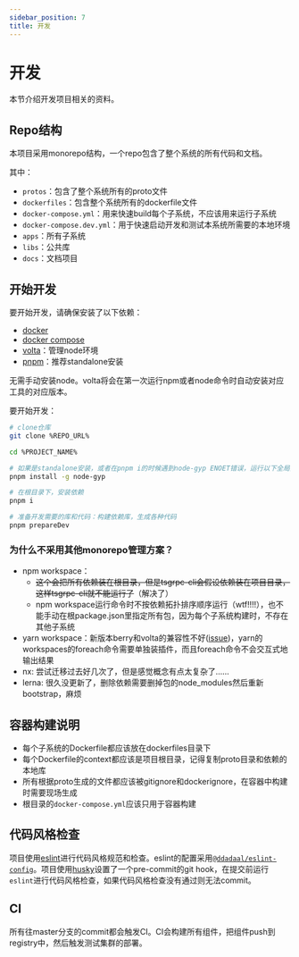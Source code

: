 ```yaml
---
sidebar_position: 7
title: 开发
---
```


# 开发

本节介绍开发项目相关的资料。

## Repo结构

本项目采用monorepo结构，一个repo包含了整个系统的所有代码和文档。

其中：

- `protos`：包含了整个系统所有的proto文件
- `dockerfiles`：包含整个系统所有的dockerfile文件
- `docker-compose.yml`：用来快速build每个子系统，不应该用来运行子系统
- `docker-compose.dev.yml`：用于快速启动开发和测试本系统所需要的本地环境
- `apps`：所有子系统
- `libs`：公共库
- `docs`：文档项目

## 开始开发

要开始开发，请确保安装了以下依赖：

- [docker](https://docs.docker.com/engine/install/)
- [docker compose](https://docs.docker.com/compose/install/)
- [volta](https://volta.sh/)：管理node环境
- [pnpm](https://pnpm.io/pnpm-cli)：推荐standalone安装

无需手动安装node。volta将会在第一次运行npm或者node命令时自动安装对应工具的对应版本。

要开始开发：

```bash
# clone仓库
git clone %REPO_URL%

cd %PROJECT_NAME%

# 如果是standalone安装，或者在pnpm i的时候遇到node-gyp ENOET错误，运行以下全局安装node-gyp。只用安装一次即可。
pnpm install -g node-gyp

# 在根目录下，安装依赖
pnpm i

# 准备开发需要的库和代码：构建依赖库，生成各种代码
pnpm prepareDev
```

### 为什么不采用其他monorepo管理方案？

- npm workspace：
  - ~~这个会把所有依赖装在根目录，但是tsgrpc-cli会假设依赖装在项目目录，这样tsgrpc-cli就不能运行了~~（解决了）
  - npm workspace运行命令时不按依赖拓扑排序顺序运行（wtf!!!!），也不能手动在根package.json里指定所有包，因为每个子系统构建时，不存在其他子系统
- yarn workspace：新版本berry和volta的兼容性不好([issue](https://github.com/volta-cli/volta/issues/651))，yarn的workspaces的foreach命令需要单独装插件，而且foreach命令不会交互式地输出结果
- nx: 尝试迁移过去好几次了，但是感觉概念有点太复杂了……
- lerna: 很久没更新了，删除依赖需要删掉包的node_modules然后重新bootstrap，麻烦

## 容器构建说明

- 每个子系统的Dockerfile都应该放在dockerfiles目录下
- 每个Dockerfile的context都应该是项目根目录，记得复制proto目录和依赖的本地库
- 所有根据proto生成的文件都应该被gitignore和dockerignore，在容器中构建时需要现场生成
- 根目录的`docker-compose.yml`应该只用于容器构建

## 代码风格检查

项目使用[eslint](https://eslint.org)进行代码风格规范和检查。eslint的配置采用[`@ddadaal/eslint-config`](https://github.com/ddadaal/eslint-config)。项目使用[husky](https://github.com/typicode/husky)设置了一个pre-commit的git hook，在提交前运行`eslint`进行代码风格检查，如果代码风格检查没有通过则无法commit。

## CI

所有往master分支的commit都会触发CI。CI会构建所有组件，把组件push到registry中，然后触发测试集群的部署。
